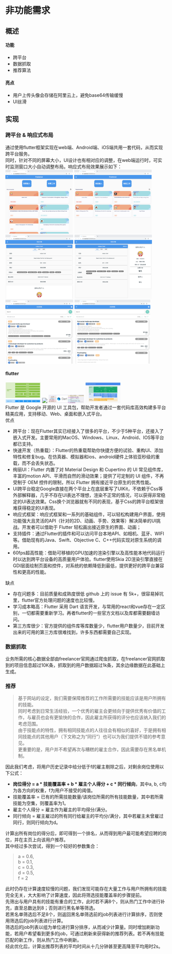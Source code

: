 # 非功能需求
## 概述
#### 功能
+ 跨平台
+ 数据抓取
+ 推荐算法  

#### 亮点
+ 用户上传头像会存储在阿里云上，避免base64传输缓慢
+ UI丝滑

## 实现
### 跨平台 & 响应式布局
通过使用flutter框架实现在web端、Android端、iOS端共用一套代码，从而实现跨平台服务。  
同时，针对不同的屏幕大小，UI设计也有相对应的调整，在web端运行时，可实时监测窗口大小自动调整布局。响应式布局效果展示如下：  
<img src="https://github.com/Freelancer-Team/Report/blob/master/showImages/respondingUI_1.png" height="200">
<img src="https://github.com/Freelancer-Team/Report/blob/master/showImages/respondingUI_2.png" height="200">
<img src="https://github.com/Freelancer-Team/Report/blob/master/showImages/respondingUI_4.png" height="200">
<img src="https://github.com/Freelancer-Team/Report/blob/master/showImages/respondingUI_3.png" height="200">
<img src="https://github.com/Freelancer-Team/Report/blob/master/showImages/respondingUI_5.png" height="200">
<img src="https://github.com/Freelancer-Team/Report/blob/master/showImages/respondingUI_6.png" height="200">
#### flutter
<img src="https://github.com/Freelancer-Team/Report/blob/master/showImages/flutter1.png" width="22%"> <img src="https://https://github.com/Freelancer-Team/Report/blob/master/showImages/flutter2.jpg" width="22%"> <img src="https://github.com/Freelancer-Team/Report/blob/master/showImages/flutter3.jpg" width="22%"> <img src="https://github.com/Freelancer-Team/Report/blob/master/showImages/flutter4.jpg" width="22%">   
Flutter 是 Google 开源的 UI 工具包，帮助开发者通过一套代码库高效构建多平台精美应用，支持移动、Web、桌面和嵌入式平台。  
优点  
+ 跨平台：现在Flutter其实已经接入了很多的平台，不少于5种平台，还接入了嵌入式开发。主要常用的MacOS、Windows、Linux、Android、IOS等平台都已支持。
+ 快速开发（热重载）：Flutter的热重载帮助你快捷方便的试验、重构UI、添加特性和修复bug。在仿真器、模拟器和ios、android硬件上体验亚秒级的重载，而不会丢失状态。  
+ 绚丽UI：Flutter 内置了对 Material Design 和 Cupertino 的 UI 常见组件库，丰富的motion API、平滑而自然的滑动效果；提供了可定制的 UI 组件，不再受制于 OEM 控件的限制，所以 Flutter 拥有接近平台原生的优秀性能。  
+ UI跨平台稳定Google直接在两个平台上在底层重写了UIKit，不依赖于Css等外部解释器，几乎不存在UI表达不理想，渲染不正常的情况，可以获得非常稳定的UI表达效果。Css换个浏览器就有不同的表现，基于Css的跨平台框架很难获得稳定的UI表现。
+ 响应式框架：响应式框架和一系列的基础组件，可以轻松构建用户界面，使用功能强大且灵活的API（针对的2D、动画、手势、效果等）解决简单的UI挑战。开发者可以借助于 Flutter 轻松画出接近原生的界面、动画；
+ 支持插件：通过Flutter的插件和可以访问平台本地API、如相机、蓝牙、WIFI等。借助现有的Java、Swift、Objective C、C++代码实现对原生系统的调用。
+ 60fps超高性能：借助可移植的GPU加速的渲染引擎以及高性能本地代码运行时以达到跨平台设备的高质量用户体验。flutter使用Skia 2D渲染引擎直接在GDI层面绘制页面和控件，对系统的依赖降低到最低，提供更好的跨平台兼容性和更高的性能。

缺点  
+ 存在问题多：目前质量和成熟度很低 github 上的 issue 有 5k+，很容易掉坑里，flutter官方处理问题的速度也比较慢。
+ 学习成本略高：Flutter 采用 Dart 语言开发，与常用的react和vue存在一定区别，一切都需要重新学习。再者flutter的一些官方文档以及库都需要翻墙访问。
+ 第三方库很少：官方提供的组件库等库数量少，flutter用户数量少，目前开发出来的可用的第三方库很难找到，许多东西都需要自己实现。  

### 数据抓取
业务所需的核心数据全部由freelancer官网通过爬虫抓取，在freelancer官网抓取到的项目信息超过10K条，抓取到的用户数据超过1k条，其余边缘数据在此基础上生成。  

### 推荐
> 基于网站的设定，我们需要保障推荐的工作所需要的技能应该是用户所拥有的技能。  
> 同时考虑到日常生活经验，一个优秀的雇主会更倾向于提供优秀有价值的工作，与雇员也会有更愉快的合作，因此雇主所获得的评分也应该纳入我们的考虑范围。  
> 由于技能点的特性，拥有相同技能点的人往往会有相似的喜好，于是拥有相同技能点的其他用户（下文称之为“同行”）也可以为我们提供不错的参考意见。  
> 更重要的是，用户并不希望再次与糟糕的雇主合作，因此需要存在黑名单机制。  


因此我们考虑，将用户历史记录中给分低于f的雇主剔除之后，对剩余岗位使用以下公式：   
+ **岗位得分 = a * 技能覆盖率 + b * 雇主个人得分 + c * 同行倾向**，其中a, b, c均为各方向的权重，f为用户不接受的阈值。  
+ 技能覆盖率 = 已有的所需技能数量/该岗位所需的所有技能数量，其中若所需技能为空集，则覆盖率为1。  
+ 雇主个人得分 = 雇主作为雇主的平均得分/满分。  
+ 同行倾向 = 雇主雇过的所有同行给雇主的平均分/满分，其中若雇主未曾雇过同行，则同行倾向为d。 

计算出所有岗位的得分后，即可得到一个排名，从而得到用户最可能希望应聘的岗位，并在主页上向该用户推荐。  
其中经过多次尝试，得到一个较好的参数集合：  
> a = 0.6,   
> b = 0.1,  
> c = 0.3,  
> d = 0.5,   
> f = 2  


此时仍存在计算速度较慢的问题，我们发现可能存在大量工作与用户所拥有的技能完全无关，大大影响了计算速度，因此将筛选技能覆盖率的步骤提前。  
先筛出与用户具有的技能有重合的工作，此时若不满8个，则从热门工作中进行补充，直至总数达到8；否则进行黑名单等筛选。  
若黑名单筛选后不足8个，则返回黑名单筛选前的job列表进行计算排序，否则使用筛选后的job列表进行计算。   
筛选后的job列表以组为单位进行算分排序，从而减少计算量。同时增加刷新功能，若用户希望看到更多的job，可通过刷新来获得新的推荐列表。若不再有技能匹配的新工作，则从热门工作中刷新。  
经此优化后，计算出推荐列表的平均时间从十几分钟甚至更高降至平均用时2s。  
